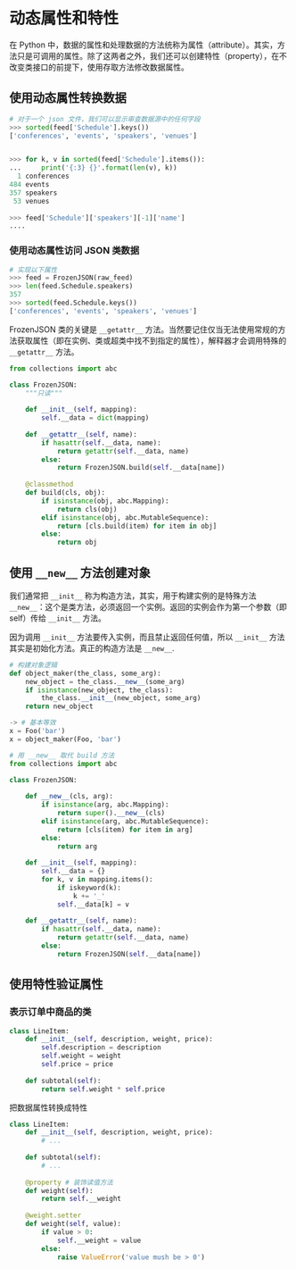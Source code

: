 # 动态属性和特性

在 Python 中，数据的属性和处理数据的方法统称为属性（attribute）。其实，方法只是可调用的属性。除了这两者之外，我们还可以创建特性（property），在不改变类接口的前提下，使用存取方法修改数据属性。

## 使用动态属性转换数据

```python
# 对于一个 json 文件，我们可以显示审查数据源中的任何字段
>>> sorted(feed['Schedule'].keys())
['conferences', 'events', 'speakers', 'venues']


>>> for k, v in sorted(feed['Schedule'].items()):
...     print('{:3} {}'.format(len(v), k))
  1 conferences
484 events
357 speakers
 53 venues
    
>>> feed['Schedule']['speakers'][-1]['name']
....
```

### 使用动态属性访问 JSON 类数据

```python
# 实现以下属性
>>> feed = FrozenJSON(raw_feed)
>>> len(feed.Schedule.speakers)
357
>>> sorted(feed.Schedule.keys())
['conferences', 'events', 'speakers', 'venues']
```

FrozenJSON 类的关键是 `__getattr__` 方法。当然要记住仅当无法使用常规的方法获取属性（即在实例、类或超类中找不到指定的属性），解释器才会调用特殊的 `__getattr__` 方法。

```python
from collections import abc

class FrozenJSON:
    """只读"""
    
    def __init__(self, mapping):
        self.__data = dict(mapping)
        
    def __getattr__(self, name):
        if hasattr(self.__data, name):
            return getattr(self.__data, name)
        else:
            return FrozenJSON.build(self.__data[name])
    
    @classmethod
    def build(cls, obj):
        if isinstance(obj, abc.Mapping):
            return cls(obj)
        elif isinstance(obj, abc.MutableSequence):
            return [cls.build(item) for item in obj]
        else:
            return obj
```

## 使用 `__new__` 方法创建对象

我们通常把 `__init__` 称为构造方法，其实，用于构建实例的是特殊方法 `__new__`：这个是类方法，必须返回一个实例。返回的实例会作为第一个参数（即 self）传给 `__init__` 方法。

因为调用 `__init__` 方法要传入实例，而且禁止返回任何值，所以 `__init__` 方法其实是初始化方法。真正的构造方法是 `__new__`.

```python
# 构建对象逻辑
def object_maker(the_class, some_arg):
    new_object = the_class.__new__(some_arg)
    if isinstance(new_object, the_class):
        the_class.__init__(new_object, some_arg)
    return new_object

-> # 基本等效
x = Foo('bar')
x = object_maker(Foo, 'bar')
```

```python
# 用 __new__ 取代 build 方法
from collections import abc

class FrozenJSON:
    
    def __new__(cls, arg):
        if isinstance(arg, abc.Mapping):
            return super().__new__(cls)
        elif isinstance(arg, abc.MutableSequence):
            return [cls(item) for item in arg]
        else:
            return arg
        
    def __init__(self, mapping):
        self.__data = {}
        for k, v in mapping.items():
            if iskeyword(k):
                k += '_'
            self.__data[k] = v
    
    def __getattr__(self, name):
        if hasattr(self.__data, name):
            return getattr(self.__data, name)
        else:
            return FrozenJSON(self.__data[name])
```

## 使用特性验证属性

### 表示订单中商品的类

```python
class LineItem:
    def __init__(self, description, weight, price):
        self.description = description
        self.weight = weight
        self.price = price
        
    def subtotal(self):
        return self.weight * self.price
```

把数据属性转换成特性

```python
class LineItem:
    def __init__(self, description, weight, price):
        # ...
        
    def subtotal(self):
        # ...
        
    @property # 装饰读值方法
    def weight(self):
        return self.__weight
    
    @weight.setter
    def weight(self, value):
        if value > 0:
            self.__weight = value
        else:
            raise ValueError('value mush be > 0')
```

